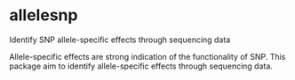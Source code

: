# allelesnp
Identify SNP allele-specific effects through sequencing data

Allele-specific effects are strong indication of the functionality of SNP. This package aim to identify allele-specific effects through sequencing data. 
